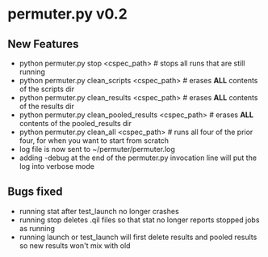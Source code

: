 permuter.py v0.2
================

New Features
------------
* python permuter.py stop <cspec_path>                  # stops all runs that are still running
* python permuter.py clean_scripts <cspec_path>         # erases **ALL** contents of the scripts dir
* python permuter.py clean_results <cspec_path>         # erases **ALL** contents of the results dir
* python permuter.py clean_pooled_results <cspec_path>  # erases **ALL** contents of the pooled_results dir
* python permuter.py clean_all <cspec_path>             # runs all four of the prior four, for when you want to start from scratch
* log file is now sent to ~/permuter/permuter.log
* adding -debug at the end of the permuter.py invocation line will put the log into verbose mode

Bugs fixed
----------
* running stat after test_launch no longer crashes
* running stop deletes .qil files so that stat no longer reports stopped jobs as running
* running launch or test_launch will first delete results and pooled results so new results won't mix with old
